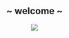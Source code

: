 <div align="center">
<h2 style="#FF0000">~ welcome ~</h2>
<img src="https://media.tenor.com/mDXSUmFtxMgAAAAi/simon-gurren-laggan.gif">
</div>
<!---
![Anurag's GitHub stats](https://github-readme-stats.vercel.app/api?username=lant-silva&theme=nord&count_private=true&show_icons=true)
--->
<!---
lant-silva/lant-silva is a ✨ special ✨ repository because its `README.md` (this file) appears on your GitHub profile.
You can click the Preview link to take a look at your changes.
--->
